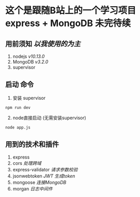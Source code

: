 # 这个是跟随B站上的一个学习项目 express + MongoDB   **未完待续**


## 用前须知  *以我使用的为主*

1. nodejs *v10.13.0*
2. MongoDB *v3.2.0*
3. supervisor


## 启动 命令 
1. 安装 supervisor
```
npm run dev
```
2. node直接启动 (无需安装supervisor)
```
node app.js
```

## 用到的技术和插件

1. express  
2. cors *处理跨域*  
3. express-validator *请求参数校验*
4. jsonwebtoken *JWT 生成token*
5. mongoose *连接MongoDB*
6. morgan *日志中间件*
